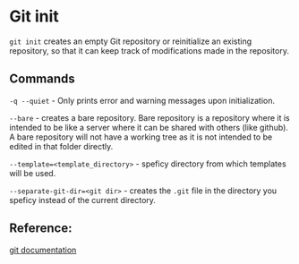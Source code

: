 # Git init

`git init` creates an empty Git repository or reinitialize an existing repository, so that it can keep track of modifications made in the repository.

## Commands

`-q --quiet` - Only prints error and warning messages upon initialization.

`--bare` - creates a bare repository. Bare repository is a repository where it is intended to be like a server where it can be shared with others (like github). A bare repository will not have a working tree as it is not intended to be edited in that folder directly.

`--template=<template_directory>` - speficy directory from which templates will be used.

`--separate-git-dir=<git dir>` - creates the `.git` file in the directory you speficy instead of the current directory.


## Reference: 

[git documentation](https://git-scm.com/docs/git-init)